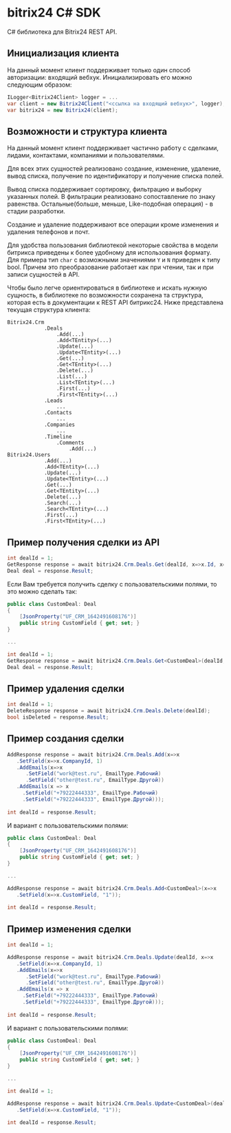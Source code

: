 # bitrix24 C# SDK
C# библиотека для Bitrix24 REST API.

## Инициализация клиента
На данный момент клиент поддерживает только один способ авторизации: входящий вебхук.
Инициализировать его можно следующим образом:
```C#
ILogger<Bitrix24Client> logger = ...
var client = new Bitrix24Client("<ссылка на входящий вебхук>", logger);
var bitrix24 = new Bitrix24(client);
```

## Возможности и структура клиента
На данный момент клиент поддерживает частично работу с сделками, лидами, контактами, компаниями и пользователями.

Для всех этих сущностей реализовано создание, изменение, удаление, вывод списка, получение по идентификатору и получение списка полей.

Вывод списка поддерживает сортировку, фильтрацию и выборку указанных полей.
В фильтрации реализовано сопоставление по знаку равенства. Остальные(больше, меньше, Like-подобная операция) - в стадии разработки.

Создание и удаление поддерживают все операции кроме изменения и удаления телефонов и почт.

Для удобства пользования библиотекой некоторые свойства в модели битрикса приведены к более удобному для использования формату.
Для примера тип ```char``` с возможными значениями ```Y``` и ```N``` приведен к типу bool. 
Причем это преобразование работает как при чтении, так и при записи сущностей в API.

Чтобы было легче ориентироваться в библиотеке и искать нужную сущность, в библиотеке по возможности сохранена та структура, которая есть в документации к REST API битрикс24.
Ниже представлена текущая структура клиента:
```
Bitrix24.Crm
            .Deals
                .Add(...)
                .Add<TEntity>(...)
                .Update(...)
                .Update<TEntity>(...)
                .Get(...)
                .Get<TEntity>(...)
                .Delete(...)
                .List(...)
                .List<TEntity>(...)
                .First(...)
                .First<TEntity>(...)
            .Leads
                ...
            .Contacts
                ...
            .Companies
                ...
            .Timeline
                .Comments
                    .Add(...)
Bitrix24.Users
            .Add(...)
            .Add<TEntity>(...)
            .Update(...)
            .Update<TEntity>(...)
            .Get(...)
            .Get<TEntity>(...)
            .Delete(...)
            .Search(...)
            .Search<TEntity>(...)
            .First(...)
            .First<TEntity>(...)
```

## Пример получения сделки из API
```C#
int dealId = 1;
GetResponse response = await bitrix24.Crm.Deals.Get(dealId, x=>x.Id, x=>x.CompanyId);
Deal deal = response.Result;
```

Если Вам требуется получить сделку с пользовательскими полями, то это можно сделать так:
```C#
public class CustomDeal: Deal
{
    [JsonProperty("UF_CRM_1642491608176")]
    public string CustomField { get; set; }
}

...

int dealId = 1;
GetResponse response = await bitrix24.Crm.Deals.Get<CustomDeal>(dealId, x=>x.Id, x=>x.CustomField);
Deal deal = response.Result;
```

## Пример удаления сделки
```C#
int dealId = 1;
DeleteResponse response = await bitrix24.Crm.Deals.Delete(dealId);
bool isDeleted = response.Result;
```

## Пример создания сделки
```C#
AddResponse response = await bitrix24.Crm.Deals.Add(x=>x
   .SetField(x=>x.CompanyId, 1)
   .AddEmails(x=>x
      .SetField("work@test.ru", EmailType.Рабочий)
      .SetField("other@test.ru", EmailType.Другой))
   .AddEmails(x => x
     .SetField("+79222444333", EmailType.Рабочий)
     .SetField("+79222444333", EmailType.Другой)));
     
int dealId = response.Result;
```

И вариант с пользовательскими полями:
```C#
public class CustomDeal: Deal
{
    [JsonProperty("UF_CRM_1642491608176")]
    public string CustomField { get; set; }
}

...

AddResponse response = await bitrix24.Crm.Deals.Add<CustomDeal>(x=>x
   .SetField(x=>x.CustomField, "1"));
     
int dealId = response.Result;
```

## Пример изменения сделки
```C#
int dealId = 1;

AddResponse response = await bitrix24.Crm.Deals.Update(dealId, x=>x
   .SetField(x=>x.CompanyId, 1)
   .AddEmails(x=>x
      .SetField("work@test.ru", EmailType.Рабочий)
      .SetField("other@test.ru", EmailType.Другой))
   .AddEmails(x => x
     .SetField("+79222444333", EmailType.Рабочий)
     .SetField("+79222444333", EmailType.Другой)));
     
int dealId = response.Result;
```

И вариант с пользовательскими полями:
```C#
public class CustomDeal: Deal
{
    [JsonProperty("UF_CRM_1642491608176")]
    public string CustomField { get; set; }
}

...

int dealId = 1;

AddResponse response = await bitrix24.Crm.Deals.Update<CustomDeal>(dealId, x=>x
   .SetField(x=>x.CustomField, "1"));
     
int dealId = response.Result;
```
